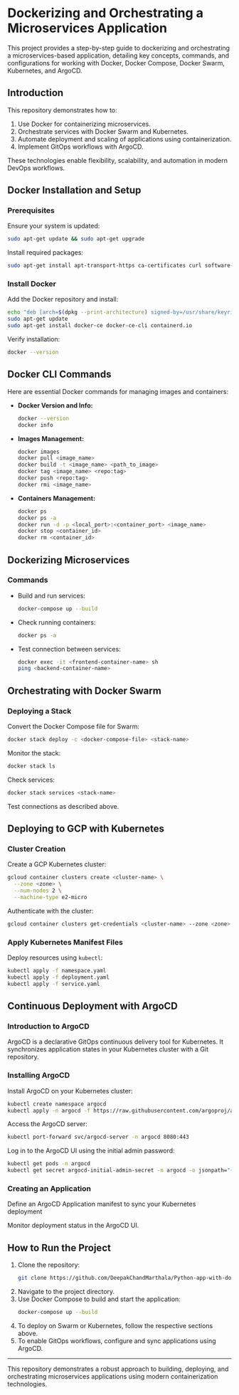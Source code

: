 # Dockerizing and Orchestrating a Microservices Application

This project provides a step-by-step guide to dockerizing and orchestrating a microservices-based application, detailing key concepts, commands, and configurations for working with Docker, Docker Compose, Docker Swarm, Kubernetes, and ArgoCD.

## Introduction
This repository demonstrates how to:
1. Use Docker for containerizing microservices.
2. Orchestrate services with Docker Swarm and Kubernetes.
3. Automate deployment and scaling of applications using containerization.
4. Implement GitOps workflows with ArgoCD.

These technologies enable flexibility, scalability, and automation in modern DevOps workflows.

## Docker Installation and Setup
### Prerequisites
Ensure your system is updated:
```bash
sudo apt-get update && sudo apt-get upgrade
```
Install required packages:
```bash
sudo apt-get install apt-transport-https ca-certificates curl software-properties-common
```
### Install Docker
Add the Docker repository and install:
```bash
echo "deb [arch=$(dpkg --print-architecture) signed-by=/usr/share/keyrings/docker-archive-keyring.gpg] https://download.docker.com/linux/ubuntu $(lsb_release -cs) stable" | sudo tee /etc/apt/sources.list.d/docker.list > /dev/null
sudo apt-get update
sudo apt-get install docker-ce docker-ce-cli containerd.io
```
Verify installation:
```bash
docker --version
```

## Docker CLI Commands
Here are essential Docker commands for managing images and containers:
- **Docker Version and Info:**
  ```bash
  docker --version
  docker info
  ```
- **Images Management:**
  ```bash
  docker images
  docker pull <image_name>
  docker build -t <image_name> <path_to_image>
  docker tag <image_name> <repo:tag>
  docker push <repo:tag>
  docker rmi <image_name>
  ```
- **Containers Management:**
  ```bash
  docker ps
  docker ps -a
  docker run -d -p <local_port>:<container_port> <image_name>
  docker stop <container_id>
  docker rm <container_id>
  ```

## Dockerizing Microservices
### Commands
- Build and run services:
  ```bash
  docker-compose up --build
  ```
- Check running containers:
  ```bash
  docker ps -a
  ```
- Test connection between services:
  ```bash
  docker exec -it <frontend-container-name> sh
  ping <backend-container-name>
  ```

## Orchestrating with Docker Swarm
### Deploying a Stack
Convert the Docker Compose file for Swarm:
```bash
docker stack deploy -c <docker-compose-file> <stack-name>
```
Monitor the stack:
```bash
docker stack ls
```
Check services:
```bash
docker stack services <stack-name>
```
Test connections as described above.

## Deploying to GCP with Kubernetes
### Cluster Creation
Create a GCP Kubernetes cluster:
```bash
gcloud container clusters create <cluster-name> \
  --zone <zone> \
  --num-nodes 2 \
  --machine-type e2-micro
```
Authenticate with the cluster:
```bash
gcloud container clusters get-credentials <cluster-name> --zone <zone>
```
### Apply Kubernetes Manifest Files
Deploy resources using `kubectl`:
```bash
kubectl apply -f namespace.yaml
kubectl apply -f deployment.yaml
kubectl apply -f service.yaml
```

## Continuous Deployment with ArgoCD
### Introduction to ArgoCD
ArgoCD is a declarative GitOps continuous delivery tool for Kubernetes. It synchronizes application states in your Kubernetes cluster with a Git repository.

### Installing ArgoCD
Install ArgoCD on your Kubernetes cluster:
```bash
kubectl create namespace argocd
kubectl apply -n argocd -f https://raw.githubusercontent.com/argoproj/argo-cd/stable/manifests/install.yaml
```
Access the ArgoCD server:
```bash
kubectl port-forward svc/argocd-server -n argocd 8080:443
```
Log in to the ArgoCD UI using the initial admin password:
```bash
kubectl get pods -n argocd
kubectl get secret argocd-initial-admin-secret -n argocd -o jsonpath="{.data.password}" | base64 -d
```
### Creating an Application
Define an ArgoCD Application manifest to sync your Kubernetes deployment

Monitor deployment status in the ArgoCD UI.

## How to Run the Project
1. Clone the repository:
   ```bash
   git clone https://github.com/DeepakChandMarthala/Python-app-with-docker-K8-s-and-ArgoCd.git
   ```
2. Navigate to the project directory.
3. Use Docker Compose to build and start the application:
   ```bash
   docker-compose up --build
   ```
4. To deploy on Swarm or Kubernetes, follow the respective sections above.
5. To enable GitOps workflows, configure and sync applications using ArgoCD.

---

This repository demonstrates a robust approach to building, deploying, and orchestrating microservices applications using modern containerization technologies.
